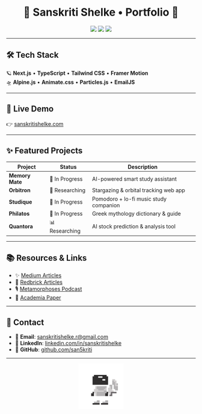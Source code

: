 <h1 align="center">🚀 Sanskriti Shelke • Portfolio 🚀</h1>


<p align="center">
  <a href="https://sanskritishelke.com"><img src="https://img.shields.io/badge/🌐%20Visit%20Live%20Site-6c87ea?style=for-the-badge"></a>
  <a href="https://github.com/san5kriti"><img src="https://img.shields.io/badge/GitHub-100000?style=for-the-badge&logo=github&logoColor=white&color=6c87ea"></a>
  <a href="mailto:sanskritishelke.r@gmail.com"><img src="https://img.shields.io/badge/Contact%20Me-6c87ea?style=for-the-badge&logo=gmail&logoColor=white"></a>
</p>

---

## 🛠️ Tech Stack

🪐 **Next.js** • **TypeScript** • **Tailwind CSS** • **Framer Motion**  
🛸 **Alpine.js** • **Animate.css** • **Particles.js** • **EmailJS**

---

## 🚀 Live Demo

👉 [sanskritishelke.com](https://sanskritishelke.com)

---

## ✨ Featured Projects

| Project        | Status      | Description                                      |
|----------------|-------------|--------------------------------------------------|
| **Memory Mate**   | 🚀 In Progress  | AI-powered smart study assistant                   |
| **Orbitron**      | 🔭 Researching  | Stargazing & orbital tracking web app              |
| **Studique**      | 📑 In Progress  | Pomodoro + lo-fi music study companion             |
| **Philatos**      | 📑 In Progress  | Greek mythology dictionary & guide                 |
| **Quantora**      | 📊 Researching  | AI stock prediction & analysis tool                |

---

## 📚 Resources & Links

- ✨ [Medium Articles](https://medium.com/@san5kriti)  
- 🔭 [Redbrick Articles](https://www.redbrick.me/author/sanskriti/)  
- 🎙️ [Metamorphoses Podcast](https://open.spotify.com/show/5FbN4lYxZUKf6oTQiBFSe3)  
- 📄 [Academia Paper](https://www.academia.edu/117276738/Pythons_Influence_On_The_Development_Of_Other_Programming_Languages)

---

## 💌 Contact

- 📧 **Email**: [sanskritishelke.r@gmail.com](mailto:sanskritishelke.r@gmail.com)  
- 💼 **LinkedIn**: [linkedin.com/in/sanskritishelke](https://www.linkedin.com/in/sanskritishelke/)  
- 🖤 **GitHub**: [github.com/san5kriti](https://github.com/san5kriti)

---

<p align="center">
  <img src="https://raw.githubusercontent.com/san5kriti/portfolio-website/main/public/astronaut.gif" width="120px" alt="astro gif" />
</p>
